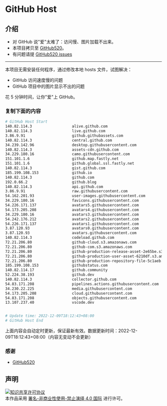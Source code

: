 # GitHub Host
## 介绍
- 对 GitHub 说"爱"太难了：访问慢、图片加载不出来。
- 本项目拷贝至 [GitHub520](https://github.com/521xueweihan/GitHub520)。
- 有问题请提 [GitHub520 issues](https://github.com/521xueweihan/GitHub520/issues/new)

---

本项目无需安装任何程序，通过修改本地 hosts 文件，试图解决：
- GitHub 访问速度慢的问题
- GitHub 项目中的图片显示不出的问题

花 5 分钟时间，让你"爱"上 GitHub。

### 复制下面的内容
```bash
# GitHub Host Start
140.82.114.3                  alive.github.com
140.82.114.3                  live.github.com
3.86.9.91                     github.githubassets.com
140.82.114.3                  central.github.com
34.239.142.96                 desktop.githubusercontent.com
140.82.114.3                  assets-cdn.github.com
34.229.180.16                 camo.githubusercontent.com
151.101.1.6                   github.map.fastly.net
151.101.1.6                   github.global.ssl.fastly.net
140.82.114.3                  gist.github.com
185.199.108.153               github.io
140.82.114.3                  github.com
192.0.66.2                    github.blog
140.82.114.3                  api.github.com
3.86.9.91                     raw.githubusercontent.com
54.162.201.93                 user-images.githubusercontent.com
34.229.180.16                 favicons.githubusercontent.com
54.226.171.137                avatars5.githubusercontent.com
54.173.205.208                avatars4.githubusercontent.com
34.229.180.16                 avatars3.githubusercontent.com
54.242.176.212                avatars2.githubusercontent.com
54.226.171.137                avatars1.githubusercontent.com
3.87.120.93                   avatars0.githubusercontent.com
3.87.120.93                   avatars.githubusercontent.com
140.82.114.3                  codeload.github.com
72.21.206.80                  github-cloud.s3.amazonaws.com
72.21.206.80                  github-com.s3.amazonaws.com
72.21.206.80                  github-production-release-asset-2e65be.s3.amazonaws.com
72.21.206.80                  github-production-user-asset-6210df.s3.amazonaws.com
72.21.206.80                  github-production-repository-file-5c1aeb.s3.amazonaws.com
185.199.108.153               githubstatus.com
140.82.114.17                 github.community
52.224.38.193                 github.dev
140.82.114.3                  collector.github.com
54.83.171.208                 pipelines.actions.githubusercontent.com
34.230.22.225                 media.githubusercontent.com
54.173.205.208                cloud.githubusercontent.com
54.83.171.208                 objects.githubusercontent.com
13.107.237.40                 vscode.dev


# Update time: 2022-12-09T18:12:43+08:00
# GitHub Host End

```
上面内容会自动定时更新，保证最新有效。数据更新时间：2022-12-09T18:12:43+08:00（内容无变动不会更新）

### 感谢

- [GitHub520](https://github.com/521xueweihan/GitHub520)

## 声明
<a rel="license" href="https://creativecommons.org/licenses/by-nc-nd/4.0/deed.zh"><img alt="知识共享许可协议" style="border-width: 0" src="https://licensebuttons.net/l/by-nc-nd/4.0/88x31.png"></a><br>本作品采用 <a rel="license" href="https://creativecommons.org/licenses/by-nc-nd/4.0/deed.zh">署名-非商业性使用-禁止演绎 4.0 国际</a> 进行许可。